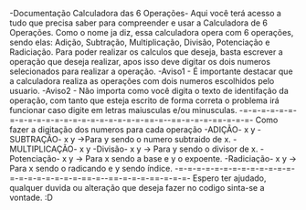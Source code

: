 -Documentação Calculadora das 6 Operações-
Aqui você terá acesso a tudo que precisa saber para compreender e usar a Calculadora de 6 Operações.
Como o nome ja diz, essa calculadora opera com 6 operações, sendo elas: Adição, Subtração, Multiplicação, Divisão, Potenciação e Radiciação.
Para poder realizar os calculos que deseja, basta escrever a operação que deseja realizar, apos isso deve digitar os dois numeros selecionados para realizar a operação.
-Aviso1 - É importante destacar que a calculadora realiza as operações com dois numeros escolhidos pelo usuario.
-Aviso2 - Não importa como você digita o texto de identifação da operação, com tanto que esteja escrito de forma correta o problema irá funcionar caso digite em letras maiusculas e/ou minusculas.
-=-=-=-=-=-=-=-=-=-=-=-=-=-=-=-=-=-=-=-=-=-==-=--==-=-=-=-==-=-=-=-
Como fazer a digitação dos numeros para cada operação
-ADIÇÃO- 
x y
-SUBTRAÇÃO- 
x y
->Para y sendo o numero subtraido de x.
-MULTIPLICAÇÃO-
x y
-Divisão-
x y
-> Para y sendo o divisor de x.
-Potenciação-
x y
-> Para x sendo a base e y o expoente.
-Radiciação-
x y
-> Para x sendo o radicando e y sendo índice.
-=-=-=-=-=-=-=-=-=-=-=-=-=-=-=-=-=-=-=-=-=-==-=--==-=-=-=-==-=-=-=-
Espero ter ajudado, qualquer duvida ou alteração que deseja fazer no codigo sinta-se a vontade. 
:D

